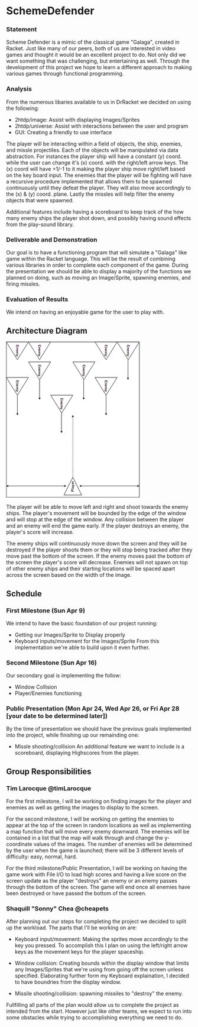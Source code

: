 # SchemeDefender

### Statement
Scheme Defender is a mimic of the classical game "Galaga", created in Racket. Just like many of our peers, both of us are interested in video games and thought it would be an excellent project to do. Not only did we want something that was challenging, but entertaining as well. Through the development of this project we hope to learn a different approach to making various games through functional programming.

### Analysis
From the numerous libaries available to us in DrRacket we decided on using the following:
- 2htdp/image: Assist with displaying Images/Sprites
- 2htdp/universe: Assist with interactions between the user and program
- GUI: Creating a friendly to use interface

The player will be interacting within a field of objects, the ship, enemies, and missle projectiles. Each of the objects will be manipulated via data abstraction. For instances the player ship will have a constant (y) coord. while the user can change it's (x) coord. with the right/left arrow keys. The (x) coord will have +1/-1 to it making the player ship move right/left based on the key board input. The enemies that the player will be fighting will have a recursive procedure implemented that allows them to be spawned continuously until they defeat the player. They will also move accordingly to the (x) & (y) coord. plane. Lastly the missles will help filter the enemy objects that were spawned.

Additional features include having a scoreboard to keep track of the how many enemy ships the player shot down, and possibly having sound effects from the play-sound library.

### Deliverable and Demonstration
Our goal is to have a functioning program that will simulate a "Galaga" like game within the Racket language. This will be the result of combining various libraries in order to complete each component of the game. During the presentation we should be able to display a majority of the functions we planned on doing, such as moving an Image/Sprite, spawning enemies, and firing missles.

### Evaluation of Results
We intend on having an enjoyable game for the user to play with. 

## Architecture Diagram
![prototype](/prototype.png?raw=true "prototype")

The player will be able to move left and right and shoot towards the enemy ships.
The player's movement will be bounded by the edge of the window and will stop at
the edge of the window. Any collision between the player and an enemy will end
the game early. If the player destroys an enemy, the player's score will increase.

The enemy ships will continuously move down the screen and they will be destroyed if
the player shoots them or they will stop being tracked after they move past the
bottom of the screen. If the enemy moves past the bottom of the screen the player's
score will decrease. Enemies will not spawn on top of other enemy ships and their
starting locations will be spaced apart across the screen based on the width of
the image.

## Schedule

### First Milestone (Sun Apr 9)
We intend to have the basic foundation of our project running:
- Getting our Images/Sprite to Display properly
- Keyboard inputs/movement for the Images/Sprite
From this implementation we're able to build upon it even further.

### Second Milestone (Sun Apr 16)
Our secondary goal is implementing the follow:
- Window Collision
- Player/Enemies functioning

### Public Presentation (Mon Apr 24, Wed Apr 26, or Fri Apr 28 [your date to be determined later])
By the time of presentation we should have the previous goals implemented into the project, while finishing up our remainding one:
- Missle shooting/collision
An additional feature we want to include is a scoreboard, displaying Highscores from the player.

## Group Responsibilities

### Tim Larocque @timLarocque
For the first milestone, I will be working on finding images for the player and
enemies as well as getting the images to display to the screen.

For the second milestone, I will be working on getting the enemies to appear at
the top of the screen in random locations as well as implementing a map function
that will move every enemy downward. The enemies will be contained in a list that
the map will walk through and change the y-coordinate values of the images. The
number of enemies will be determined by the user when the game is launched; there
will be 3 different levels of difficulty: easy, normal, hard.

For the third milestone/Public Presentation, I will be working on having the game
work with File I/O to load high scores and having a live score on the screen
update as the player "destroys" an enemy or an enemy passes through the bottom
of the screen. The game will end once all enemies have been destroyed or have
passed the bottom of the screen.

### Shaquill "Sonny" Chea @cheapets
After planning out our steps for completing the project we decided to split up the workload. The parts that I'll be working on are:

- Keyboard input/movement: Making the sprites move accordingly to the key you pressed. To accomplish this I plan on using the left/right arrow keys as the movement keys for the player spaceship.

- Window collision: Creating bounds within the display window that limits any Images/Sprites that we're using from going off the screen unless specified. Elaborating further form my Keyboard explaination, I decided to have boundries from the display window.

- Missile shooting/collision: spawning missiles to "destroy" the enemy.

Fullfilling all parts of the plan would allow us to complete the project as intended from the start. However just like other teams, we expect to run into some obstacles while trying to accomplishing everything we need to do.
